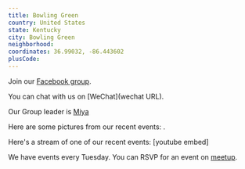 ```yaml
---
title: Bowling Green
country: United States
state: Kentucky
city: Bowling Green
neighborhood: 
coordinates: 36.99032, -86.443602
plusCode:
---
```

Join our [Facebook group](https://www.facebook.com/groups/free.code.camp.BG.kentucky).

You can chat with us on [WeChat](wechat URL).

Our Group leader is [Miya](freecodecamp.org/miya)

Here are some pictures from our recent events:
![]().

Here's a stream of one of our recent events:
[youtube embed]

We have events every Tuesday. You can RSVP for an event on [meetup](meetupurl).
